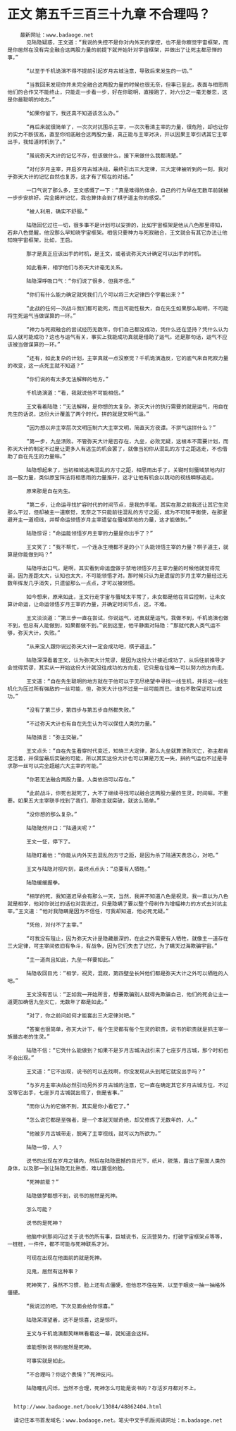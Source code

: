 # 正文 第五千三百三十九章 不合理吗？
        最新网址：www.badaoge.net
          见陆隐疑惑，王文道：“我说的失控不是你对内外天的掌控，也不是你察觉宇宙框架，而是你居然在没有完全融合这两股力量的前提下就开始针对宇宙框架，并做出了让死主都忌惮的事。”
      
          “以至于千机诡演不得不提前引起岁月古城注意，导致后来发生的一切。”
      
          “当我回来发现你并未完全融合这两股力量的时候也很无奈，但事已至此，表面与相思雨他们的合作又不能终止，只能走一步看一步，好在你聪明，直接跑了，对六分之一毫无眷恋，这是你最聪明的地方。”
      
          “如果你留下，我还真不知道该怎么办。”
      
          “再后来就很简单了，一次次对抗围杀主宰，一次次看清主宰的力量，很危险，却也让你的实力不断拔高，直至你彻底融合这两股力量，真正能与主宰对决，并以因果主宰引诱其它主宰出手，我知道时机到了。”
      
          “虽说弥天大计的记忆不存，但该做什么，接下来做什么我都清楚。”
      
          “对付岁月主宰，开启岁月古城决战，最终引出三大定律，三大定律被听到的一刻，我对于弥天大计的记忆自然也复苏，这才有了现在的对话。”
      
          一口气说了那么多，王文感慨了一下：“真是难得的体会，自己的行为早在无数年前就被一步步安排好。完全揭开记忆，我也算体会到了棋子道主你的感受。”
      
          “被人利用，确实不舒服。”
      
          陆隐回忆过往一切，很多事不是计划可以安排的，比如宇宙框架是他从八色那里得知，若非八色提醒，他没那么早知晓宇宙框架。相信只要神力与死寂融合，王文就会有其它办法让他知晓宇宙框架，比如，王启。
      
          那才是真正应该出手的时机，是王文，或者说弥天大计确定可以出手的时机。
      
          如此看来，相学他们与弥天大计毫无关系。
      
          陆隐深呼吸口气：“你们说了很多，但我不信。”
      
          “你们有什么能力确定就凭我们几个可以将三大定律四个字套出来？”
      
          “此战的任何一次战斗我们都可能死，而且可能性极大，自在先生如果那么聪明，不可能将生死运气当做谋算的一环。”
      
          “神力与死寂融合的尝试经历无数年，你们自己都没成功，凭什么还在坚持？凭什么认为后人就可能成功？这也与运气有关，事实上我能成功真就是借助了运气。还是那句话，运气不应该被当做谋算的一环。”
      
          “还有，如此复杂的计划，主宰真就一点没察觉？千机诡演造反，它的底气来自死寂力量的改变，这一点死主就不知道？”
      
          “你们说的有太多无法解释的地方。”
      
          千机诡演道：“看，我就说他不可能相信。”
      
          王文看着陆隐：“无法解释，是你想的太复杂。弥天大计的执行需要的就是运气，用自在先生的话说，这份大计覆盖了两个时代，拼的就是文明气运。”
      
          “因为想以非主宰层次文明压制六大主宰文明，简直天方夜谭。不拼气运拼什么？”
      
          “第一步，九垒溃败。不管弥天大计是否存在，九垒，必败无疑，这根本不需要计划，而弥天大计的制定不过是让更多人有逃生的机会罢了，就像当初你从混乱的方寸之距逃走，不也借助了自在先生的力量嘛。”
      
          陆隐想起来了，当初相城逃离混乱的方寸之距，相思雨出手了，关键时刻蜃域禁地内打出一股力量，类似原宝阵法将相思雨的力量推开，这才让他有机会以跳动的视线瞬移逃走。
      
          原来那是自在先生。
      
          “第二步，让命运寻找扩容时代的时间节点，是我的手笔。其实在那之前我还让其它生灵那么干过，但却被主一道察觉，无奈之下只能前往混乱的方寸之距，成为不可知平衡使，在那里避开主一道视线，并帮命运领悟岁月主宰遗留在蜃域禁地的力量，这才能做到。”
      
          陆隐惊讶：“命运能领悟岁月主宰的力量是你出手了？”
      
          王文笑了：“我不帮忙，一个连永生境都不是的小丫头能领悟主宰的力量？棋子道主，就算是你能做到吗？”
      
          陆隐呼出口气，是啊，其实看到命运盘做于禁地领悟岁月主宰力量的时候他就觉得荒诞，因为差距太大，认知也太大，不可能领悟才对。那时候只认为是遗留的岁月主宰力量经过无数年挥发几乎消失，只遗留那么一点点，才可以被领悟。
      
          如今想来，原来如此，王文行走宇宙与蜃域太平常了，未女都是他在背后控制，让未女算计命运，让命运领悟岁月主宰的力量，并确定时间节点，这，不难。
      
          王文淡淡道：“第三步一直在尝试，你说运气，还真就是运气，我做不到，千机诡演也做不到，但总有人能做到，如果都做不到。”说到这里，他平静面对陆隐：“那就代表人类气运不够，弥天大计，失败。”
      
          “从来没人跟你说过弥天大计一定会成功吧，棋子道主。”
      
          陆隐深深看着王文，认为弥天大计荒谬，是因为这份大计接近成功了，从后往前推导才会觉得荒谬，其实从一开始这份大计就没往成功的方向走，它只是在往唯一可以努力的方向走。
      
          王文道：“自在先生聪明的地方就在于他可以于无尽绝望中寻找一线生机，并将这一线生机化为压过所有强敌的一丝可能，但，弥天大计也不过是一丝可能而已，谁也不敢保证可以成功。”
      
          “没有了第三步，第四步与第五步自然都失败。”
      
          “不过弥天大计也有自在先生认为可以保住人类的力量。”
      
          陆隐插言：“弥主突破。”
      
          王文点头：“自在先生看穿时代变迁，知晓三大定律，那么九垒就算溃败灭亡，弥主都肯定活着，并保留最后突破的可能，所以其实这份大计也可以算是万无一失，拼的气运也不过是寻求那一丝可以完全超越六大主宰的可能。”
      
          “你若无法融合两股力量，人类依旧可以存在。”
      
          “此前战斗，你死也就死了，大不了继续寻找可以融合这两股力量的生灵，时间嘛，不重要。如果五大主宰联手找到了我们，那弥主就突破，就这么简单。”
      
          “没你想的那么复杂。”
      
          陆隐陡然开口：“陆通天呢？”
      
          王文一怔，停下了。
      
          陆隐盯着他：“你能从内外天去混乱的方寸之距，是因为杀了陆通天表忠心，对吧。”
      
          王文与陆隐对视片刻，最终点点头：“总要有人牺牲。”
      
          陆隐缓缓握拳。
      
          “相学的死，我知道迟早会有那么一天，当然，我并不知道八色是祝灵。我一直以为八色就是相学，他对你说过的话也对我说过，只是隐瞒了要以整个母树作为增幅神力的方式去对抗主宰。”王文道：“他对我隐瞒是因为不信任，可我却知道，他必死无疑。”
      
          “凭他，对付不了主宰。”
      
          “可我没有阻止，因为弥天大计是隐藏最深的，在此之外需要有人牺牲，就像主一道存在三大定律，可主宰间依旧有争斗，有战争，因为它们失去了记忆，为了瞒天过海欺骗宇宙。”
      
          “主一道尚且如此，九垒一样要如此。”
      
          陆隐收回目光：“相学，祝灵，混寂，第四壁垒长舛他们都是弥天大计之外可以牺牲的人吧。”
      
          王文没有否认：“正如我一开始所言，想要欺骗别人就得先欺骗自己，他们的死会让主一道更加确信九垒灭亡，无数年了都是如此。”
      
          “对了，你之前问如何才能套出三大定律对吧。”
      
          “答案也很简单，弥天大计下，每个生灵都有每个生灵的职责，说书的职责就是抓主宰一族最古老的生灵。”
      
          陆隐不信：“它凭什么能做到？如果不是岁月古城决战引来了七座岁月古城，那个时初也不会出现。”
      
          王文道：“它不出现，说书的可以去找啊，你没发现从头到尾它就没出手吗？”
      
          “与岁月主宰决战必然引动另外岁月古城的注意，它一直在确定其它岁月古城方位，不过没等它出手，七座岁月古城就出现了，倒是省事。”
      
          “而你认为的它做不到，其实是你小看它了。”
      
          “怎么说它都是至强者，是一个本就天赋奇绝，却又修炼了无数年的，人。”
      
          “他被岁月古城带走，脱离了主宰视线，就可以为所欲为。”
      
          陆隐一惊，人？
      
          说书的出现在岁月之镜内，然后在陆隐震撼的目光下，纸片，脱落，露出了里面人类的身体，以及那一张让陆隐无比熟悉，难以置信的脸。
      
          “死神前辈？”
      
          陆隐做梦都想不到，说书的居然是死神。
      
          怎么可能？
      
          说书的是死神？
      
          他脑中刹那间闪过关于说书的所有事，巨城说书，反流营势力，打破宇宙框架点等等，一桩桩，一件件，都不可能与死神联系才对。
      
          可现在出现在他面前的就是死神。
      
          见鬼，居然有这种事？
      
          死神笑了，虽然不习惯，脸上还有点僵硬，但他忍不住在笑，以至于眼皮一抽一抽格外僵硬。
      
          “我说过的吧，下次见面会给你惊喜。”
      
          陆隐呆滞望着，这不是惊喜，这是惊吓。
      
          王文与千机诡演都笑眯眯看着这一幕，就知道会这样。
      
          谁能想到说书的居然是死神。
      
          可事实就是如此。
      
          “不合理吗？你这个表情？”死神反问。
      
          陆隐瞳孔闪烁，当然不合理，死神怎么可能是说书的？存活岁月都对不上。
      
      
      http://www.badaoge.net/book/13084/48862404.html
      
      请记住本书首发域名：www.badaoge.net。笔尖中文手机版阅读网址：m.badaoge.net